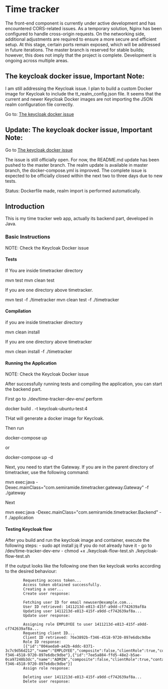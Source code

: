 # Time tracker

The front-end component is currently under active development and has encountered CORS-related
issues. As a temporary solution, Nginx has been configured to handle cross-origin requests.
On the networking side, additional adjustments are required to ensure a more secure and efficient
setup. At this stage, certain ports remain exposed, which will be addressed in future iterations.
The master branch is reserved for stable builds; however, this does not imply that the project is
complete. Development is ongoing across multiple areas.

## The keycloak docker issue, Important Note:

I am still addressing the Keycloak issue. I plan to build a custom Docker 
image for Keycloak to include the tt_realm_config.json file. It seems that 
the current and newer Keycloak Docker images are not importing the JSON realm 
configuration file correctly.

Go to: [The keycloak docker issue](https://github.com/borispopicbusiness/timetracker/issues/1#issue-2461832992)

## Update: The keycloak docker issue, Important Note:

Go to [The keycloak docker issue](https://github.com/borispopicbusiness/timetracker/issues/1#issue-2461832992)

The issue is still officially open. For now, the README.md update has been pushed to the master branch. 
The realm update is available in master branch, the docker-compose.yml is improved. The complete issue
is expected to be officially closed within the next two to three days due to new tests.

Status: Dockerfile made, realm import is performed automatically.

## Introduction

This is my time tracker web app, actually its backend part, developed in Java.

### Basic Instructions

NOTE: Check the Keycloak Docker issue

#### Tests

If You are inside timetracker directory

mvn test
mvn clean test 

If you are one directory above timetracker.

mvn test -f ./timetracker
mvn clean test -f ./timetracker

#### Compilation

if you are inside timetracker directory

mvn clean install

If you are one directory above timetracker

mvn clean install -f ./timetracker

#### Running the Application

NOTE: Check the Keycloak Docker issue

After successfully running tests and compiling the application, you can start the backend part.

First go to ./dev/time-tracker-dev-env/ perform

docker build . -t keycloak-ubuntu-test:4

THat will generate a docker image for Keycloak.

Then run

docker-compose up

or

docker-compose up -d

Next, you need to start the Gateway. If you are in the parent directory of timetracker, use the following command:

mvn exec:java -Dexec.mainClass="com.semiramide.timetracker.gateway.Gateway" -f ./gateway

Next

mvn exec:java -Dexec.mainClass="com.semiramide.timetracker.Backend" -f ./application

#### Testing Keycloak flow

After you build and run the keycloak image and container, execute the following steps:
    - sudo apt install jq       if you do not already have it
    - go to /dev/time-tracker-dev-env
    - chmod +x ./keycloak-flow-test.sh
    ./keycloak-flow-test.sh

If the output looks like the following one then tke keycloak works according to the desired behaviour:

            Requesting access token...
            Access token obtained successfully.
            Creating a user...
            Create user response:

            Fetching user ID for email newuser@example.com...
            User ID retrieved: 1411213d-e813-415f-a9dd-cf742639af8a
            Updating user 1411213d-e813-415f-a9dd-cf742639af8a...
            Update user response:

            Assigning role EMPLOYEE to user 1411213d-e813-415f-a9dd-cf742639af8a...
            Requesting client ID...
            Client ID retrieved: 76e3892b-f346-4518-9720-897e6dbc9dbe
            Role ID response:
            [{"id":"004aeda0-a42b-4ddc-8371-3c7c9d56d212","name":"EMPLOYEE","composite":false,"clientRole":true,"containerId":"76e3892b-f346-4518-9720-897e6dbc9dbe"},{"id":"7ee5a884-ffd5-48e2-b5ae-0ca97248b3dc","name":"ADMIN","composite":false,"clientRole":true,"containerId":"76e3892b-f346-4518-9720-897e6dbc9dbe"}]
            Assign role response:

            Deleting user 1411213d-e813-415f-a9dd-cf742639af8a...
            Delete user response:

